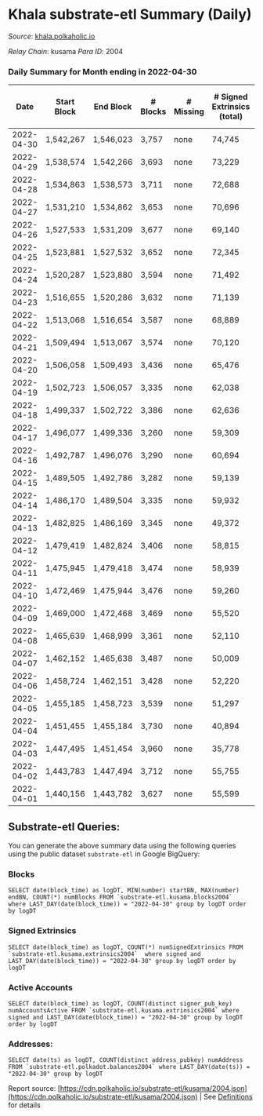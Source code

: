 # Khala substrate-etl Summary (Daily)

_Source_: [khala.polkaholic.io](https://khala.polkaholic.io)

*Relay Chain*: kusama
*Para ID*: 2004



### Daily Summary for Month ending in 2022-04-30


| Date | Start Block | End Block | # Blocks | # Missing | # Signed Extrinsics (total) | # Active Accounts | # Addresses with Balances | # Events | # Transfers | # XCM Transfers In | # XCM Transfers Out |
| ---- | ----------- | --------- | -------- | --------- | --------------------------- | ----------------- | ------------------------- | -------- | ----------- | ------------------ | ------------------- |
| 2022-04-30 | 1,542,267 | 1,546,023 | 3,757 | none  | 74,745 | 1,642 | 14,797 | 778,361 | 1,855 ($2,860,836.45) | 5 ($42,720.15) |   |
| 2022-04-29 | 1,538,574 | 1,542,266 | 3,693 | none  | 73,229 | 1,654 | 14,756 | 761,549 | 1,749 ($2,203,504.09) | 6 ($2,165.35) |   |
| 2022-04-28 | 1,534,863 | 1,538,573 | 3,711 | none  | 72,688 | 1,635 | 14,706 | 757,973 | 1,725 ($1,155,219.29) | 8 ($1,595.37) |   |
| 2022-04-27 | 1,531,210 | 1,534,862 | 3,653 | none  | 70,696 | 1,584 | 14,678 | 736,649 | 1,795 ($3,587,600.83) | 11 ($20,473.89) |   |
| 2022-04-26 | 1,527,533 | 1,531,209 | 3,677 | none  | 69,140 | 1,563 | 14,615 | 729,969 | 1,363 ($1,151,483.77) | 11 ($3,406.32) |   |
| 2022-04-25 | 1,523,881 | 1,527,532 | 3,652 | none  | 72,345 | 1,540 | 14,578 | 754,079 | 1,527 ($1,134,277.68) | 20 ($26,079.90) |   |
| 2022-04-24 | 1,520,287 | 1,523,880 | 3,594 | none  | 71,492 | 1,502 | 14,554 | 752,019 | 1,794 ($1,894,701.34) | 12 ($3,581.78) |   |
| 2022-04-23 | 1,516,655 | 1,520,286 | 3,632 | none  | 71,139 | 1,385 | 14,520 | 751,546 | 1,869 ($1,105,735.39) | 14 ($8,754.92) |   |
| 2022-04-22 | 1,513,068 | 1,516,654 | 3,587 | none  | 68,889 | 1,285 | 14,481 | 731,798 | 2,033 ($3,077,209.37) | 1 ($103.76) |   |
| 2022-04-21 | 1,509,494 | 1,513,067 | 3,574 | none  | 70,120 | 1,314 | 14,451 | 741,647 | 1,799 ($1,909,072.00) | 6 ($937.17) |   |
| 2022-04-20 | 1,506,058 | 1,509,493 | 3,436 | none  | 65,476 | 1,361 | 14,432 | 690,387 | 1,510 ($1,554,490.37) | 4 ($3,156.72) |   |
| 2022-04-19 | 1,502,723 | 1,506,057 | 3,335 | none  | 62,038 | 1,163 | 14,444 | 655,014 | 1,187 ($1,202,165.15) | 6 ($1,020.57) |   |
| 2022-04-18 | 1,499,337 | 1,502,722 | 3,386 | none  | 62,636 | 1,197 | 14,383 | 664,358 | 1,452 ($1,542,007.94) | 5 ($1,249.65) |   |
| 2022-04-17 | 1,496,077 | 1,499,336 | 3,260 | none  | 59,309 | 1,022 | 14,323 | 643,098 | 1,263 ($1,540,064.34) | 2 ($248.05) |   |
| 2022-04-16 | 1,492,787 | 1,496,076 | 3,290 | none  | 60,694 | 1,001 | 14,302 | 651,754 | 985 ($228,008,891.95) | 1 ($39.35) |   |
| 2022-04-15 | 1,489,505 | 1,492,786 | 3,282 | none  | 59,139 | 962 | 14,192 | 641,476 | 1,183 ($2,470,839.00) | 6 ($575.05) |   |
| 2022-04-14 | 1,486,170 | 1,489,504 | 3,335 | none  | 59,932 | 960 | 14,147 | 662,625 | 1,164 ($2,985,536.57) | 7 ($21.21) |   |
| 2022-04-13 | 1,482,825 | 1,486,169 | 3,345 | none  | 49,372 | 936 | 14,087 | 552,203 | 1,083 ($1,485,541.74) | 2 ($105.89) |   |
| 2022-04-12 | 1,479,419 | 1,482,824 | 3,406 | none  | 58,815 | 904 | 14,028 | 653,774 | 1,046 ($1,614,959.18) | 1 ($24.80) |   |
| 2022-04-11 | 1,475,945 | 1,479,418 | 3,474 | none  | 58,939 | 865 | 14,001 | 645,924 | 1,098 ($1,353,872.50) | 9 ($46,114.70) |   |
| 2022-04-10 | 1,472,469 | 1,475,944 | 3,476 | none  | 59,260 | 860 | 13,902 | 657,234 | 1,122 ($2,156,665.81) | 8 ($1,812.95) |   |
| 2022-04-09 | 1,469,000 | 1,472,468 | 3,469 | none  | 55,520 | 873 | 13,849 | 611,006 | 924 ($1,412,273.10) | 14 ($3,921.80) |   |
| 2022-04-08 | 1,465,639 | 1,468,999 | 3,361 | none  | 52,110 | 734 | 13,812 | 571,264 | 636 ($1,619,678.70) | 20 ($17,610.76) |   |
| 2022-04-07 | 1,462,152 | 1,465,638 | 3,487 | none  | 50,009 | 713 | 13,785 | 553,903 | 343 ($314,068.04) | 8 ($1,960.81) |   |
| 2022-04-06 | 1,458,724 | 1,462,151 | 3,428 | none  | 52,220 | 787 | 13,778 | 575,521 | 348 ($396,644.96) | 1 ($63.95) |   |
| 2022-04-05 | 1,455,185 | 1,458,723 | 3,539 | none  | 51,297 | 699 | 13,780 | 568,235 | 309 ($767,295.68) | 12 ($23,684.46) |   |
| 2022-04-04 | 1,451,455 | 1,455,184 | 3,730 | none  | 40,894 | 723 | 13,756 | 430,403 | 323 ($1,444,502.06) | 2 ($11.34) |   |
| 2022-04-03 | 1,447,495 | 1,451,454 | 3,960 | none  | 35,778 | 714 | 13,729 | 390,034 | 368 ($207,934.12) |   |   |
| 2022-04-02 | 1,443,783 | 1,447,494 | 3,712 | none  | 55,755 | 735 | 13,706 | 619,097 | 287 ($720,191.20) | 5 ($4,478.10) |   |
| 2022-04-01 | 1,440,156 | 1,443,782 | 3,627 | none  | 55,599 | 736 | 13,689 | 612,142 | 355 ($212,749.07) | 6 ($3,154.07) |   |

## Substrate-etl Queries:
You can generate the above summary data using the following queries using the public dataset `substrate-etl` in Google BigQuery:


### Blocks
```
SELECT date(block_time) as logDT, MIN(number) startBN, MAX(number) endBN, COUNT(*) numBlocks FROM `substrate-etl.kusama.blocks2004`  where LAST_DAY(date(block_time)) = "2022-04-30" group by logDT order by logDT
```


### Signed Extrinsics
```
SELECT date(block_time) as logDT, COUNT(*) numSignedExtrinsics FROM `substrate-etl.kusama.extrinsics2004`  where signed and LAST_DAY(date(block_time)) = "2022-04-30" group by logDT order by logDT
```


### Active Accounts
```
SELECT date(block_time) as logDT, COUNT(distinct signer_pub_key) numAccountsActive FROM `substrate-etl.kusama.extrinsics2004` where signed and LAST_DAY(date(block_time)) = "2022-04-30" group by logDT order by logDT
```


### Addresses:
```
SELECT date(ts) as logDT, COUNT(distinct address_pubkey) numAddress FROM `substrate-etl.polkadot.balances2004` where LAST_DAY(date(ts)) = "2022-04-30" group by logDT
```



Report source: [https://cdn.polkaholic.io/substrate-etl/kusama/2004.json](https://cdn.polkaholic.io/substrate-etl/kusama/2004.json) | See [Definitions](/DEFINITIONS.md) for details
